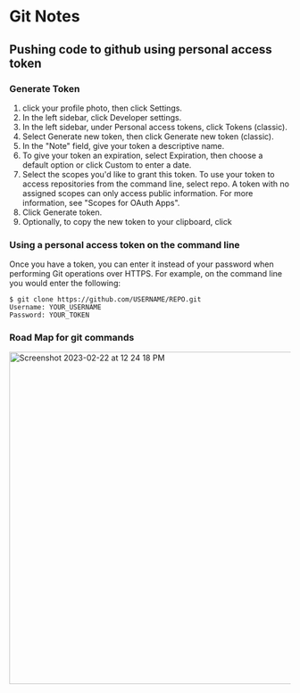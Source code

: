 # Git Notes
## Pushing code to github using personal access token
### Generate Token
1. click your profile photo, then click Settings.
2. In the left sidebar, click  Developer settings.
3. In the left sidebar, under  Personal access tokens, click Tokens (classic).
4. Select Generate new token, then click Generate new token (classic).
5. In the "Note" field, give your token a descriptive name.
6. To give your token an expiration, select Expiration, then choose a default option or click Custom to enter a date.
7. Select the scopes you'd like to grant this token. To use your token to access repositories from the command line, select repo. A token with no assigned scopes can only access public information. For more information, see "Scopes for OAuth Apps".
8. Click Generate token.
9. Optionally, to copy the new token to your clipboard, click 

### Using a personal access token on the command line
Once you have a token, you can enter it instead of your password when performing Git operations over HTTPS.
For example, on the command line you would enter the following:
```
$ git clone https://github.com/USERNAME/REPO.git
Username: YOUR_USERNAME
Password: YOUR_TOKEN
```

### Road Map for git commands
<img width="596" alt="Screenshot 2023-02-22 at 12 24 18 PM" src="https://user-images.githubusercontent.com/115966808/226376046-292ee51c-8c69-4674-87a1-8ae0e5abf19a.png">

